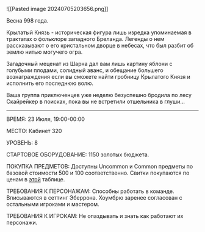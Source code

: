 ![[Pasted image 20240705203656.png]]

Весна 998 года.

Крылатый Князь - историческая фигура лишь изредка упоминаемая в трактатах о фольклоре западного Бреланда. Легенды о нем рассказывают о его кристальном дворце в небесах, что был разбит об землю нитью могучего огра.

Загадочный меценат из Шарна дал вам лишь картину яблони с голубыми плодами, солидный аванс, и обещание большего вознаграждения если вы сможете найти гробницу Крылатого Князя и исполнить его последнюю волю.

Ваша группа приключенцев уже неделю безуспешно бродила по лесу Скайрейкер в поисках, пока вы не встретили отшельника в глуши...

-----

ВРЕМЯ: 23 Июля, 19:00-00:00

МЕСТО: Кабинет 320

УРОВЕНЬ: 8

СТАРТОВОЕ ОБОРУДОВАНИЕ: 1150 золотых бюджета.

ПОКУПКА ПРЕДМЕТОВ: Доступны Uncommon и Common предметы по базовой стоимости 500 и 100 соответственно. Свитки покупаются по ценам в [этой](https://5e.tools/tables.html#resources%3b%20spell%20scroll%20costs_xge) таблице.

ТРЕБОВАНИЯ К ПЕРСОНАЖАМ: Способны работать в команде. Вписываются в сеттинг Эберрона. Хоумбрю заренее согласован с остальными игроками и мастером.

ТРЕБОВАНИЯ К ИГРОКАМ: Не опаздывать и знать как работают их персонажи.

